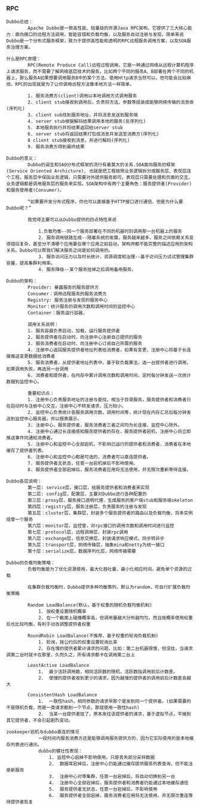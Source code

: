 ### RPC
    Dubbo总结：
            Apache Dubbo是一款高性能、轻量级的开源Java RPC架构，它提供了三大核心能力：面向接口的远程方法调用，智能容错和负载均衡，以及服务自动注册与发现。简单来说Dubbo是一个分布式服务框架，致力于提供高性能和透明的RPC远程服务调用方案，以及SOA服务治理方案。
    
    什么是RPC原理：
            RPC(Remote Produce Call)远程过程调用，它是一种通过网络从远程计算机程序上请求服务，而不需要了解网络底层技术的服务。比如两个不同的服务A、B部署在两个不同的机器上，那么服务A如果想要调用服务B中的某个方法，使用Http请求当然可以，但可能会比较麻烦。RPC的出现就是为了让你调用远程方法像本地方法一样简单。

            1. 服务消费方(client)调用以本地调用方式调用服务
            2. client stub接收到调用后，负责将方法、参数等组装成能够网络传输的消息体(序列化)
            3. client sub找到服务地址，并将消息发送到服务端
            4. server stub根据解码结果调用本地的服务(反序列化)
            5. 本地服务执行并将结果返回给server stub
            6. server stub将返回结果打包成消息并发送至消费方(序列化)
            8 client stub接收到消息，并进行解码(序列化)
            9. 服务消费方得到最终结果

    Dubbo的意义：
            Dubbo的诞生和SAO分布式框架的流行有着莫大的关系.SOA面向服务的框架(Service Oriented Archicture), 也就是把工程按照业务逻辑拆分成服务层、表现层连个工程。服务层中保函业务逻辑，只需要对外提供服务即可。表现层只需要处理和页面的交互，业务逻辑都是调用服务层的服务来实现。SOA架构中有两个主要角色：服务提供者(Provider)和服务使用者(Consumer)。

            “如果要开发分布式程序，你也可以直接基于HTTP接口进行通信，但是为什么要Dubbo呢？”

            我觉得主要可以从Dubbo提供的四点特性来说

                1.负载均衡--同一个服务部署在不同的机器时刻调用那一台机器上的服务
                2. 服务调用链路生成--随着系统的发展，服务越来越多，服务之间依赖关系变得错综复杂，甚至分不清哪个应用要在哪个应用之前启动，架构师都不能完整的描述应用的架构关系。Dubbo可以帮我们解决服务之间是如何调用的。
                3. 服务访问压力以及时长统计，资源调度和治理--基于访问压力试试管理集群容量，提高集群利用率。
                4. 服务降级--某个服务挂掉之后调用备用服务。

    Dubbo的架构：
            Provider: 暴露服务的服务提供方
            Consumer：调用远程服务的服务消费方
            Registry: 服务注册与发现的服务中心
            Monitor：统计服务的调用次数和调用时间的监控中心
            Container：服务运行容器、

            调用关系说明：
            1. 服务容器负责启动，加载，运行服务提供者
            2. 服务提供者在启动时，向注册中心注册自己提供的服务
            3. 服务消费者在启动时，向注册中心订阅自己所需的服务
            4. 注册中心返回服务提供者地址列表给消费者，如果有变更，注册中心将基于长连接推送变更数据给消费者
            5. 服务消费者，从提供者地址列表中，基于软负载算法，选一台提供者进行调用，如果调用失败，再选另一台调用
            6. 消费者和提供者，在内存中累计调用次数和调用时间，定时每分钟发送一次统计数据到监控中心。

            重要知识点：
            1. 注册中心负责服务地址的注册与查找，相当于目录服务，服务提供者和消费者只在启动时与注册中心交互，注册中心不转发请求，压力较小。
            2. 监控中心负责统计各服务调用次数，调用时间等，统计现在内存汇总后每分钟发送到监控中心服务器，并以报表展示。
            3. 注册中心，服务提供者，服务消费者三者之间均为长连接，监控中心除外。
            4. 注册中心通过长连接感知服务提供者的存在，服务提供者宕机，注册中心将立即推送事件同通知消费者。
            5. 注册中心和监控中心全部宕机，不影响已运行的提供者和消费者，消费者在本地缓存了提供者列表。
            6. 注册中心和监控中心都是可选的，消费者可以直连提供者。
            7. 服务提供者无状态，任意一台宕机掉后不影响使用。
            8. 服务提供者全部宕掉后，服务消费者应用将无法使用，并无限次重新等待连接。
    
    Dubbo各层说明：
            第一层: service层，接口层，给服务提供者和消费者来实现
            第二层: config层，配置层，主要对Dubbo进行各种配置的
            第三层：proxy层，服务接口透明代理，生成服务的客户端stub和服务端skeleton
            第四层：registry层，服务注册层，负责服务的注册与发现
            第五层：cluster层，集群层，封装多个服务提供者的路由以及负载均衡，将多实例组曾一个服务
            第六层：monitor层，监控曾，对rpc接口的调用次数和调用时间进行监控
            第七层：protocol层，远程调用层，封装rpc调用
            第八层：exchange层，信息交换层，封装请求响应模式，同步转异步
            第九层：transport层，网络传输层，抽象mina和netty为统一接口
            第十层：serialize层，数据序列化层，网络传输需要

    Dubbo的负载均衡策略：
            负载均衡是为了优化资源使用，最大化吞吐量，最小化相应时间，避免单个资源的过载

            在集群负载均衡时，Dubbo提供多种均衡策列，默认为random，可自行扩展负载均衡策略

            Random LoadBalance(默认，基于权重的随机负载均衡机制)
                1. 按权重设置随机概率
                2. 在一个截面上碰撞概率高，但调用量越大分布越均匀，而且按概率使用权重后也比较均衡，有利于动态调整提供者权重
            
            RoundRobin LoadBalance(不推荐，基于权重的轮询负载机制)
                1. 轮询，按公约后的权重设置轮询比率
                2. 存在慢的提供者累计请求的问题，比如：第二台机器很慢，但没挂，当请求调第二台时就卡在那里，久而久之，所有请求都卡在调用第二台上
            
            LeastActive LoadBalance
                1.  最少活跃调用数，相同活跃数的随机，活跃数指调用前后计数差。
                2.  使慢的提供者收到更少的请求，因为越慢的提供者的调用前后计数差会越大
            
            ConsistentHash LoadBalance
                1.  一致性hash，相同参数的请求早那个是发到同一个提供者。(如果需要的不是随机负载，而是一类请求都到一个节点，那就使用一致性hash)
                2.  当某一台提供者挂了，原本发往该提供者的请求，基于虚拟节点，平摊到其它提供者，不会引起剧烈变动。

    zookeeper宕机与dubbo直连的情况
                一段时间内服务消费方还是能够调用服务提供方的，因为它实际使用的是本地缓存列表进行通讯。
                dubbo的健壮性表现：
                    1. 监控中心宕掉不影响使用，只是丢失部分采样数据
                    2.  数据库宕掉后，注册中心仍能通过缓存提供服务列表查询，但不能注册新服务
                    3.  注册中心对等集群，任意一台宕掉后，将自动切换到另一台
                    4.  注册中心全部宕掉后，服务提供者和消费者仍能通过本地缓存通信
                    5.  服务提供者无状态，任意一台宕掉后，不影响使用
                    6.  服务提供者全部宕掉，服务消费者应用将无法使用，并无限次重连等待提供者恢复